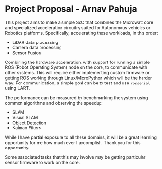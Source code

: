 # Project Proposal - Arnav Pahuja

This project aims to make a simple SoC that combines the Microwatt core and specialized acceleration circuitry suited for Autonomous vehicles or Robotics platforms. Specifically, accelerating these workloads, in this order:

- LiDAR data processing
- Camera data processing
- Sensor Fusion

Combining the hardware acceleration, with support for running a simple ROS (Robot Operating System) node on the core, to communicate with other systems. This will require either implementing custom firmware or getting ROS working through Linux/MicroPython which will be the harder way. For communication, a simple goal can be to test and use `rosserial` using UART.

The performance can be measured by benchmarking the system using common algorithms and observing the speedup:

- SLAM
- Visual SLAM
- Object Detection
- Kalman Filters

While I have partial exposure to all these domains, it will be a great learning opportunity for me how much ever I accomplish. Thank you for this opportunity.

Some associated tasks that this may involve may be getting particular sensor firmware to work on the core.
